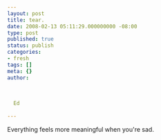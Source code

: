 ```yaml
---
layout: post
title: tear.
date: 2008-02-13 05:11:29.000000000 -08:00
type: post
published: true
status: publish
categories:
- fresh
tags: []
meta: {}
author:
  
  
  
  Ed
  
---
```

<p>Everything feels more meaningful when you're sad.</p>
